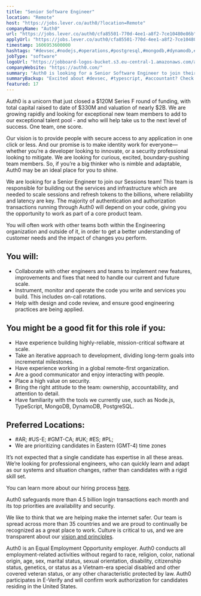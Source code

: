 ```yaml
---
title: "Senior Software Engineer"
location: "Remote"
host: "https://jobs.lever.co/auth0/?location=Remote"
companyName: "Auth0"
url: "https://jobs.lever.co/auth0/cfa85501-770d-4ee1-a8f2-7ce10480e86b"
applyUrl: "https://jobs.lever.co/auth0/cfa85501-770d-4ee1-a8f2-7ce10480e86b/apply"
timestamp: 1606953600000
hashtags: "#devsec,#nodejs,#operations,#postgresql,#mongodb,#dynamodb,#monitoring"
jobType: "software"
logoUrl: "https://jobboard-logos-bucket.s3.eu-central-1.amazonaws.com/auth0"
companyWebsite: "https://auth0.com/"
summary: "Auth0 is looking for a Senior Software Engineer to join their Sessions team."
summaryBackup: "Excited about #devsec, #typescript, #accountant? Check out this job post!"
featured: 17
---
```


Auth0 is a unicorn that just closed a $120M Series F round of funding, with total capital raised to date of $330M and valuation of nearly $2B. We are growing rapidly and looking for exceptional new team members to add to our exceptional talent pool - and who will help take us to the next level of success. One team, one score. 

Our vision is to provide people with secure access to any application in one click or less. And our promise is to make identity work for everyone—whether you’re a developer looking to innovate, or a security professional looking to mitigate. We are looking for curious, excited, boundary-pushing team members. So, if you’re a big thinker who is nimble and adaptable, Auth0 may be an ideal place for you to shine.

We are looking for a Senior Engineer to join our Sessions team! This team is responsible for building out the services and infrastructure which are needed to scale sessions and refresh tokens to the billions, where reliability and latency are key. The majority of authentication and authorization transactions running through Auth0 will depend on your code, giving you the opportunity to work as part of a core product team. 

You will often work with other teams both within the Engineering organization and outside of it, in order to get a better understanding of customer needs and the impact of changes you perform.

## You will:

*   Collaborate with other engineers and teams to implement new features, improvements and fixes that need to handle our current and future scale.
*   Instrument, monitor and operate the code you write and services you build. This includes on-call rotations.
*   Help with design and code review, and ensure good engineering practices are being applied.

## You might be a good fit for this role if you:

*   Have experience building highly-reliable, mission-critical software at scale.
*   Take an iterative approach to development, dividing long-term goals into incremental milestones.
*   Have experience working in a global remote-first organization.
*   Are a good communicator and enjoy interacting with people.
*   Place a high value on security.
*   Bring the right attitude to the team: ownership, accountability, and attention to detail.
*   Have familiarity with the tools we currently use, such as Node.js, TypeScript, MongoDB, DynamoDB, PostgreSQL.

## Preferred Locations:

*   #AR; #US-E; #GMT-CA; #UK; #ES; #PL;
*   We are prioritizing candidates in Eastern (GMT-4) time zones

It’s not expected that a single candidate has expertise in all these areas. We’re looking for professional engineers, who can quickly learn and adapt as our systems and situation changes, rather than candidates with a rigid skill set.

You can learn more about our hiring process [here](https://auth0.com/blog/how-we-hire-engineers/).

Auth0 safeguards more than 4.5 billion login transactions each month and its top priorities are availability and security.

We like to think that we are helping make the internet safer. Our team is spread across more than 35 countries and we are proud to continually be recognized as a great place to work. Culture is critical to us, and we are transparent about our [vision and principles](https://auth0.com/blog/the-developer-first-identity-platform-auth0-story-and-future). 

Auth0 is an Equal Employment Opportunity employer. Auth0 conducts all employment-related activities without regard to race, religion, color, national origin, age, sex, marital status, sexual orientation, disability, citizenship status, genetics, or status as a Vietnam-era special disabled and other covered veteran status, or any other characteristic protected by law. Auth0 participates in E-Verify and will confirm work authorization for candidates residing in the United States.
